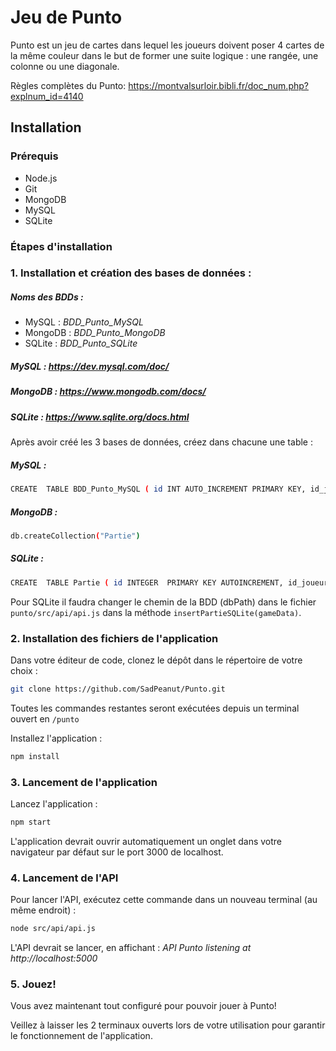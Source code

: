 # Jeu de Punto

Punto est un jeu de cartes dans lequel les joueurs doivent poser 4 cartes de la même couleur dans le but de former une suite logique : une rangée, une colonne ou une diagonale.

Règles complètes du Punto: https://montvalsurloir.bibli.fr/doc_num.php?explnum_id=4140

## Installation

### Prérequis
- Node.js
- Git
- MongoDB
- MySQL
- SQLite

### Étapes d'installation

### 1. Installation et création des bases de données :

##### Noms des BDDs :
- MySQL : *BDD_Punto_MySQL*
- MongoDB : *BDD_Punto_MongoDB*
- SQLite : *BDD_Punto_SQLite*

 #####  MySQL : https://dev.mysql.com/doc/
 ##### MongoDB : https://www.mongodb.com/docs/
 ##### SQLite : https://www.sqlite.org/docs.html

Après avoir créé les 3 bases de données, créez dans chacune une table :

##### MySQL : 
```bash
CREATE  TABLE BDD_Punto_MySQL ( id INT AUTO_INCREMENT PRIMARY KEY, id_joueur_gagnant INT, manches_gagnees INT, nbTours INT, points_joueur1 INT, points_joueur2 INT, points_joueur3 INT, points_joueur4 INT );
```

##### MongoDB : 

```bash
db.createCollection("Partie")
```

##### SQLite : 
```bash
CREATE  TABLE Partie ( id INTEGER  PRIMARY KEY AUTOINCREMENT, id_joueur_gagnant INTEGER, manches_gagnees INTEGER, nbTours INTEGER, points_joueur1 INTEGER, points_joueur2 INTEGER, points_joueur3 INTEGER, points_joueur4 INTEGER );
```
Pour SQLite il faudra changer le chemin de la BDD (dbPath) dans le fichier ```punto/src/api/api.js``` dans la méthode ```insertPartieSQLite(gameData)```.

### 2. Installation des fichiers de l'application

Dans votre éditeur de code, clonez le dépôt dans le répertoire de votre choix :
```bash
git clone https://github.com/SadPeanut/Punto.git 
```
Toutes les commandes restantes seront exécutées depuis un terminal ouvert en ```/punto```

Installez l'application :
```bash
npm install
```

### 3. Lancement de l'application

Lancez l'application :
```bash
npm start
```
L'application devrait ouvrir automatiquement un onglet dans votre navigateur par défaut sur le port 3000 de localhost.

### 4. Lancement de l'API

Pour lancer l'API, exécutez cette commande dans un nouveau terminal (au même endroit) : 
```bash
node src/api/api.js
```

L'API devrait se lancer, en affichant : *API Punto listening at http://localhost:5000*

### 5. Jouez!

Vous avez maintenant tout configuré pour pouvoir jouer à Punto!

Veillez à laisser les 2 terminaux ouverts lors de votre utilisation pour garantir le fonctionnement de l'application.
